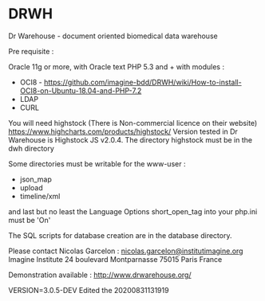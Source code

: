# DRWH
Dr Warehouse - document oriented biomedical data warehouse

Pre requisite :

Oracle 11g or more, with Oracle text
PHP 5.3 and + with modules :
- OCI8 - https://github.com/imagine-bdd/DRWH/wiki/How-to-install-OCI8-on-Ubuntu-18.04-and-PHP-7.2
- LDAP
- CURL

You will need highstock (There is Non-commercial licence on their website)
	https://www.highcharts.com/products/highstock/
	Version tested in Dr Warehouse is Highstock JS v2.0.4.
The directory highstock must be in the dwh directory

Some directories must be writable for the www-user :
- json_map
- upload
- timeline/xml

and last but no least the Language Options short_open_tag into your php.ini must be 'On'

The SQL scripts for database creation are in the database directory.


Please contact Nicolas Garcelon :
nicolas.garcelon@institutimagine.org
Imagine Institute
24 boulevard Montparnasse
75015 Paris
France

Demonstration available : http://www.drwarehouse.org/

VERSION=3.0.5-DEV
Edited the 20200831131919
